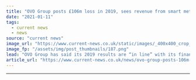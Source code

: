 ```yaml
---
title: "OVO Group posts £106m loss in 2019, sees revenue from smart meter installations decline"
date: "2021-01-11"
tags: 
  - current news
  - news
source: "current news"
image_url: "https://www.current-news.co.uk/static/images/_400x400_crop_center-center/Stephen-Fitzpatrick-OVO-large-image.png"
image_fp: "/assets/img/post_thumbnails/187.png"
lead: "OVO Group has said its 2019 results are “in line” with its financial plan despite recording a loss of £106 million for the year."
article_url: "https://www.current-news.co.uk/news/ovo-group-posts-106m-loss-in-2019-sees-revenue-from-smart-meter-installations-decline?utm_source=rss-feeds&utm_medium=rss&utm_campaign=rss"
---
```


---
